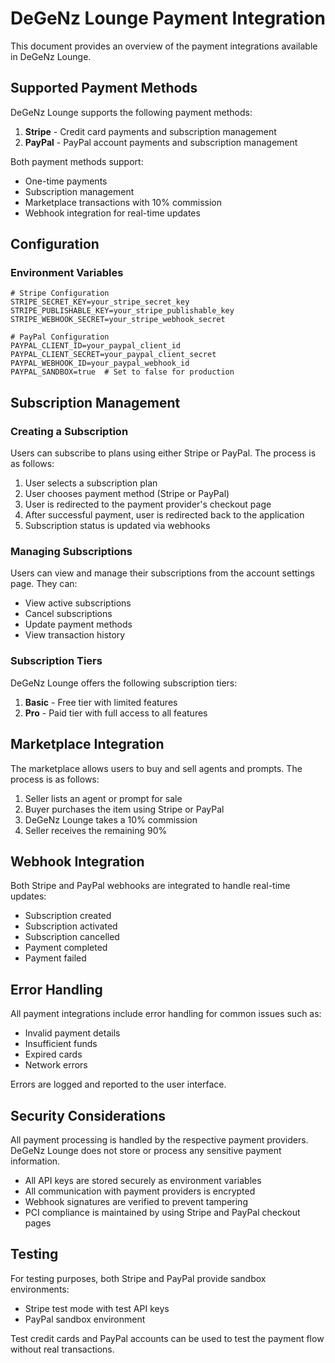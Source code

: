 # DeGeNz Lounge Payment Integration

This document provides an overview of the payment integrations available in DeGeNz Lounge.

## Supported Payment Methods

DeGeNz Lounge supports the following payment methods:

1. **Stripe** - Credit card payments and subscription management
2. **PayPal** - PayPal account payments and subscription management

Both payment methods support:
- One-time payments
- Subscription management
- Marketplace transactions with 10% commission
- Webhook integration for real-time updates

## Configuration

### Environment Variables

```
# Stripe Configuration
STRIPE_SECRET_KEY=your_stripe_secret_key
STRIPE_PUBLISHABLE_KEY=your_stripe_publishable_key
STRIPE_WEBHOOK_SECRET=your_stripe_webhook_secret

# PayPal Configuration
PAYPAL_CLIENT_ID=your_paypal_client_id
PAYPAL_CLIENT_SECRET=your_paypal_client_secret
PAYPAL_WEBHOOK_ID=your_paypal_webhook_id
PAYPAL_SANDBOX=true  # Set to false for production
```

## Subscription Management

### Creating a Subscription

Users can subscribe to plans using either Stripe or PayPal. The process is as follows:

1. User selects a subscription plan
2. User chooses payment method (Stripe or PayPal)
3. User is redirected to the payment provider's checkout page
4. After successful payment, user is redirected back to the application
5. Subscription status is updated via webhooks

### Managing Subscriptions

Users can view and manage their subscriptions from the account settings page. They can:

- View active subscriptions
- Cancel subscriptions
- Update payment methods
- View transaction history

### Subscription Tiers

DeGeNz Lounge offers the following subscription tiers:

1. **Basic** - Free tier with limited features
2. **Pro** - Paid tier with full access to all features

## Marketplace Integration

The marketplace allows users to buy and sell agents and prompts. The process is as follows:

1. Seller lists an agent or prompt for sale
2. Buyer purchases the item using Stripe or PayPal
3. DeGeNz Lounge takes a 10% commission
4. Seller receives the remaining 90%

## Webhook Integration

Both Stripe and PayPal webhooks are integrated to handle real-time updates:

- Subscription created
- Subscription activated
- Subscription cancelled
- Payment completed
- Payment failed

## Error Handling

All payment integrations include error handling for common issues such as:

- Invalid payment details
- Insufficient funds
- Expired cards
- Network errors

Errors are logged and reported to the user interface.

## Security Considerations

All payment processing is handled by the respective payment providers. DeGeNz Lounge does not store or process any sensitive payment information.

- All API keys are stored securely as environment variables
- All communication with payment providers is encrypted
- Webhook signatures are verified to prevent tampering
- PCI compliance is maintained by using Stripe and PayPal checkout pages

## Testing

For testing purposes, both Stripe and PayPal provide sandbox environments:

- Stripe test mode with test API keys
- PayPal sandbox environment

Test credit cards and PayPal accounts can be used to test the payment flow without real transactions.
